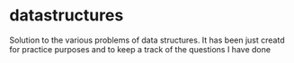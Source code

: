 # datastructures
Solution to the various problems of data structures. It has been just creatd for practice purposes and to keep a track of the questions I have done
